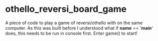 # othello_reversi_board_game
A piece of code to play a game of reversi/othello with on the same computer. As this was built before I understood what if __name__ == '__main__' does, this needs to be run in console first. Enter game() to start!
